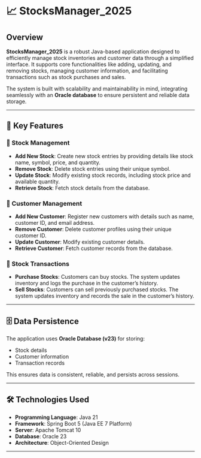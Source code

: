 # 📈 StocksManager_2025

## Overview
**StocksManager_2025** is a robust Java-based application designed to efficiently manage stock inventories and customer data through a simplified interface. It supports core functionalities like adding, updating, and removing stocks, managing customer information, and facilitating transactions such as stock purchases and sales.  

The system is built with scalability and maintainability in mind, integrating seamlessly with an **Oracle database** to ensure persistent and reliable data storage.

---

## 🚀 Key Features

### 🔹 Stock Management
- **Add New Stock**: Create new stock entries by providing details like stock name, symbol, price, and quantity.  
- **Remove Stock**: Delete stock entries using their unique symbol.  
- **Update Stock**: Modify existing stock records, including stock price and available quantity.  
- **Retrieve Stock**: Fetch stock details from the database.  

### 🔹 Customer Management
- **Add New Customer**: Register new customers with details such as name, customer ID, and email address.  
- **Remove Customer**: Delete customer profiles using their unique customer ID.  
- **Update Customer**: Modify existing customer details.  
- **Retrieve Customer**: Fetch customer records from the database.  

### 🔹 Stock Transactions
- **Purchase Stocks**: Customers can buy stocks. The system updates inventory and logs the purchase in the customer’s history.  
- **Sell Stocks**: Customers can sell previously purchased stocks. The system updates inventory and records the sale in the customer’s history.  

---

## 🗄️ Data Persistence
The application uses **Oracle Database (v23)** for storing:
- Stock details  
- Customer information  
- Transaction records  

This ensures data is consistent, reliable, and persists across sessions.

---

## 🛠️ Technologies Used
- **Programming Language**: Java 21  
- **Framework**: Spring Boot 5 (Java EE 7 Platform)  
- **Server**: Apache Tomcat 10  
- **Database**: Oracle 23  
- **Architecture**: Object-Oriented Design  

---
